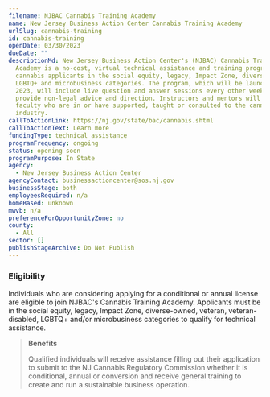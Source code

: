 ```yaml
---
filename: NJBAC Cannabis Training Academy
name: New Jersey Business Action Center Cannabis Training Academy
urlSlug: cannabis-training
id: cannabis-training
openDate: 03/30/2023
dueDate: ""
descriptionMd: New Jersey Business Action Center's (NJBAC) Cannabis Training
  Academy is a no-cost, virtual technical assistance and training program for
  cannabis applicants in the social equity, legacy, Impact Zone, diverse-owned,
  LGBTQ+ and microbusiness categories. The program, which will be launched in
  2023, will include live question and answer sessions every other week to
  provide non-legal advice and direction. Instructors and mentors will be
  faculty who are in or have supported, taught or consulted to the cannabis
  industry.
callToActionLink: https://nj.gov/state/bac/cannabis.shtml
callToActionText: Learn more
fundingType: technical assistance
programFrequency: ongoing
status: opening soon
programPurpose: In State
agency:
  - New Jersey Business Action Center
agencyContact: businessactioncenter@sos.nj.gov
businessStage: both
employeesRequired: n/a
homeBased: unknown
mwvb: n/a
preferenceForOpportunityZone: no
county:
  - All
sector: []
publishStageArchive: Do Not Publish
---
```

### Eligibility
Individuals who are considering applying for a conditional or annual license are eligible to join NJBAC's Cannabis Training Academy. Applicants must be in the social equity, legacy, Impact Zone, diverse-owned, veteran, veteran-disabled, LGBTQ+ and/or microbusiness categories to qualify for technical assistance.

> **Benefits**
>
>Qualified individuals will receive assistance filling out their application to submit to the NJ Cannabis Regulatory Commission whether it is conditional, annual or conversion and receive general training to create and run a sustainable business operation.